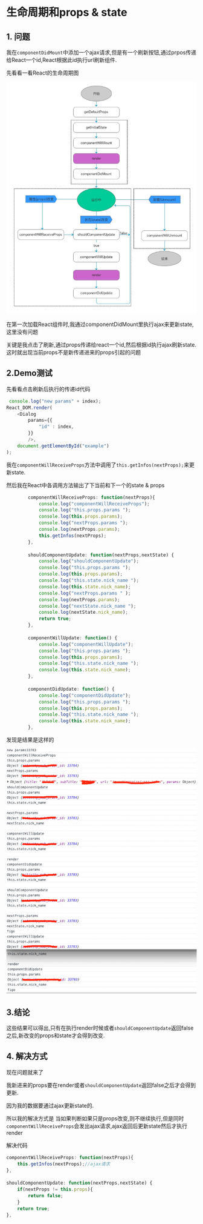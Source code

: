 # 生命周期和props & state

## 1. 问题

我在`componentDidMount`中添加一个ajax请求,但是有一个刷新按钮,通过prpos传递给React一个id,React根据此id执行url刷新组件.

先看看一看React的生命周期图

![React声明周期图](3-3-component-lifecycle.jpg)

在第一次加载React组件时,我通过componentDidMount里执行ajax来更新state,这里没有问题

关键是我点击了刷新,通过props传递给react一个id,然后根据id执行ajax刷新state.这时就出现当前props不是新传递进来的props引起的问题

## 2.Demo测试

先看看点击刷新后执行的传递id代码

```javascript
 console.log("new params" + index);
React_DOM.render(
    <Dialog
        params={{
            "id" : index,
        }}
        />,
    document.getElementById("example")
);
```

我在`componentWillReceiveProps`方法中调用了`this.getInfos(nextProps);`来更新state.

然后我在React中各调用方法输出了下当前和下一个的state & props

```javascript
        componentWillReceiveProps: function(nextProps){
            console.log("componentWillReceiveProps");
            console.log("this.props.params ");
            console.log(this.props.params);
            console.log("nextProps.params ");
            console.log(nextProps.params);
            this.getInfos(nextProps);
        },

        shouldComponentUpdate: function(nextProps,nextState) {
            console.log("shouldComponentUpdate");
            console.log("this.props.params ");
            console.log(this.props.params);
            console.log("this.state.nick_name ");
            console.log(this.state.nick_name);
            console.log("nextProps.params " );
            console.log(nextProps.params);
            console.log("nextState.nick_name ");
            console.log(nextState.nick_name);
            return true;
        },

        componentWillUpdate: function() {
            console.log("componentWillUpdate");
            console.log("this.props.params ");
            console.log(this.props.params);
            console.log("this.state.nick_name ");
            console.log(this.state.nick_name);
        },

        componentDidUpdate: function() {
            console.log("componentDidUpdate");
            console.log("this.props.params ");
            console.log(this.props.params);
            console.log("this.state.nick_name ");
            console.log(this.state.nick_name);
        },
```

发现是结果是这样的


![](QQ20160329-3.png)


## 3.结论
这些结果可以得出,只有在执行render时候或者`shouldComponentUpdate`返回false之后,新改变的props和state才会得到改变.

## 4. 解决方式

现在问题就来了

我新进来的props要在render或者`shouldComponentUpdate`返回false之后才会得到更新.

因为我的数据要通过ajax更新state的.

所以我的解决方式是 当如果判断如果只是props改变,则不继续执行,但是同时`componentWillReceiveProps`会发出ajax请求,ajax返回后更新state然后才执行render

解决代码

```javascript
componentWillReceiveProps: function(nextProps){
    this.getInfos(nextProps);//ajax请求
},

shouldComponentUpdate: function(nextProps,nextState) {
    if(nextProps != this.props){
        return false;
    }
    return true;
},

```
